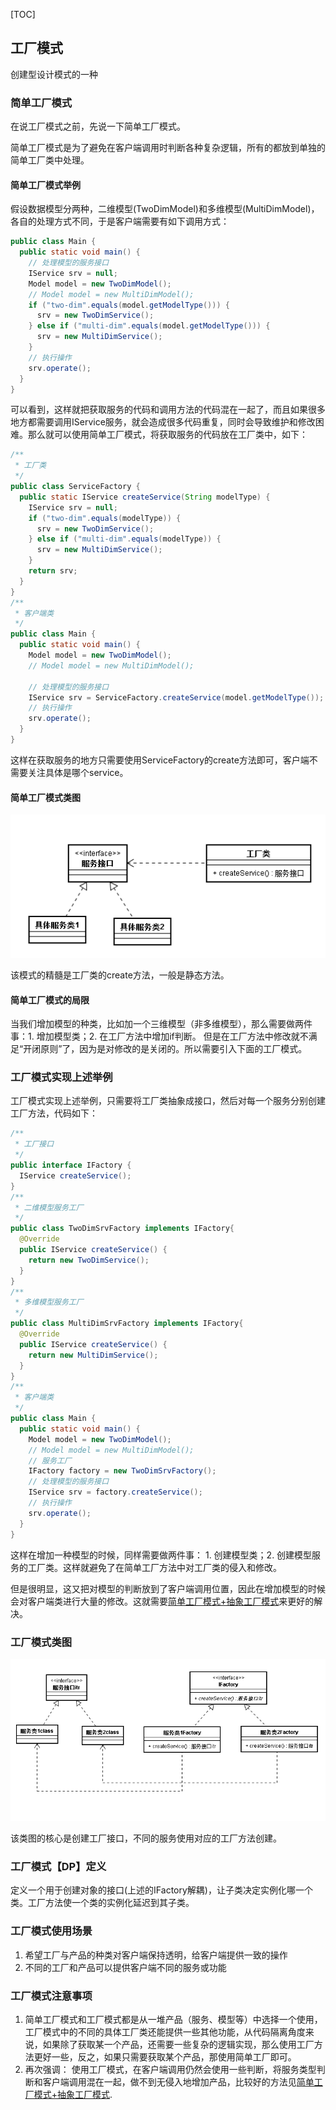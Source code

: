 [TOC]
## 工厂模式
创建型设计模式的一种

### 简单工厂模式
在说工厂模式之前，先说一下简单工厂模式。

简单工厂模式是为了避免在客户端调用时判断各种复杂逻辑，所有的都放到单独的简单工厂类中处理。

#### 简单工厂模式举例
假设数据模型分两种，二维模型(TwoDimModel)和多维模型(MultiDimModel)，各自的处理方式不同，于是客户端需要有如下调用方式：
```Java
public class Main {
  public static void main() {
    // 处理模型的服务接口
    IService srv = null;
    Model model = new TwoDimModel();
    // Model model = new MultiDimModel();
    if ("two-dim".equals(model.getModelType())) {
      srv = new TwoDimService();
    } else if ("multi-dim".equals(model.getModelType())) {
      srv = new MultiDimService();
    }
    // 执行操作
    srv.operate();
  }
}
```
可以看到，这样就把获取服务的代码和调用方法的代码混在一起了，而且如果很多地方都需要调用IService服务，就会造成很多代码重复，同时会导致维护和修改困难。那么就可以使用简单工厂模式，将获取服务的代码放在工厂类中，如下：
```Java
/**
 * 工厂类
 */
public class ServiceFactory {
  public static IService createService(String modelType) {
    IService srv = null;
    if ("two-dim".equals(modelType)) {
      srv = new TwoDimService();
    } else if ("multi-dim".equals(modelType)) {
      srv = new MultiDimService();
    }
    return srv;
  }
}
/**
 * 客户端类
 */
public class Main {
  public static void main() {
    Model model = new TwoDimModel();
    // Model model = new MultiDimModel();

    // 处理模型的服务接口
    IService srv = ServiceFactory.createService(model.getModelType());
    // 执行操作
    srv.operate();
  }
}
```
这样在获取服务的地方只需要使用ServiceFactory的create方法即可，客户端不需要关注具体是哪个service。

#### 简单工厂模式类图
![简单工厂模式类图](https://github.com/tengyuanjack/Blogs/blob/master/attachments/graphs/design-pattern/%E7%AE%80%E5%8D%95%E5%B7%A5%E5%8E%82%E6%A8%A1%E5%BC%8F.png)

该模式的精髓是工厂类的create方法，一般是静态方法。

#### 简单工厂模式的局限
当我们增加模型的种类，比如加一个三维模型（非多维模型），那么需要做两件事：1. 增加模型类；2. 在工厂方法中增加if判断。 但是在工厂方法中修改就不满足“开闭原则”了，因为是对修改的是关闭的。所以需要引入下面的工厂模式。

### 工厂模式实现上述举例
工厂模式实现上述举例，只需要将工厂类抽象成接口，然后对每一个服务分别创建工厂方法，代码如下：
```Java
/**
 * 工厂接口
 */
public interface IFactory {
  IService createService();
}
/**
 * 二维模型服务工厂
 */
public class TwoDimSrvFactory implements IFactory{
  @Override
  public IService createService() {
    return new TwoDimService();
  }
}
/**
 * 多维模型服务工厂
 */
public class MultiDimSrvFactory implements IFactory{
  @Override
  public IService createService() {
    return new MultiDimService();
  }
}
/**
 * 客户端类
 */
public class Main {
  public static void main() {
    Model model = new TwoDimModel();
    // Model model = new MultiDimModel();
    // 服务工厂
    IFactory factory = new TwoDimSrvFactory();
    // 处理模型的服务接口
    IService srv = factory.createService();
    // 执行操作
    srv.operate();
  }
}
```
这样在增加一种模型的时候，同样需要做两件事： 1. 创建模型类；2. 创建模型服务的工厂类。这样就避免了在简单工厂方法中对工厂类的侵入和修改。

但是很明显，这又把对模型的判断放到了客户端调用位置，因此在增加模型的时候会对客户端类进行大量的修改。这就需要[简单工厂模式+抽象工厂模式](https://github.com/tengyuanjack/Blogs/blob/master/design-pattern/%E7%AE%80%E5%8D%95%E5%B7%A5%E5%8E%82%E6%A8%A1%E5%BC%8F%2B%5B%E6%8A%BD%E8%B1%A1%5D%E5%B7%A5%E5%8E%82%E6%A8%A1%E5%BC%8F.md)来更好的解决。

### 工厂模式类图
![工厂模式类图](https://github.com/tengyuanjack/Blogs/blob/master/attachments/graphs/design-pattern/%E5%B7%A5%E5%8E%82%E6%A8%A1%E5%BC%8F.png)

该类图的核心是创建工厂接口，不同的服务使用对应的工厂方法创建。

### 工厂模式【DP】定义
定义一个用于创建对象的接口(上述的IFactory解耦)，让子类决定实例化哪一个类。工厂方法使一个类的实例化延迟到其子类。

### 工厂模式使用场景
1. 希望工厂与产品的种类对客户端保持透明，给客户端提供一致的操作
2. 不同的工厂和产品可以提供客户端不同的服务或功能

### 工厂模式注意事项 
1. 简单工厂模式和工厂模式都是从一堆产品（服务、模型等）中选择一个使用，工厂模式中的不同的具体工厂类还能提供一些其他功能，从代码隔离角度来说，如果除了获取某一个产品，还需要一些复杂的逻辑实现，那么使用工厂方法更好一些，反之，如果只需要获取某个产品，那使用简单工厂即可。
2. 再次强调： 使用工厂模式，在客户端调用仍然会使用一些判断，将服务类型判断和客户端调用混在一起，做不到无侵入地增加产品，比较好的方法见[简单工厂模式+抽象工厂模式](https://github.com/tengyuanjack/Blogs/blob/master/design-pattern/%E7%AE%80%E5%8D%95%E5%B7%A5%E5%8E%82%E6%A8%A1%E5%BC%8F%2B%5B%E6%8A%BD%E8%B1%A1%5D%E5%B7%A5%E5%8E%82%E6%A8%A1%E5%BC%8F.md).
